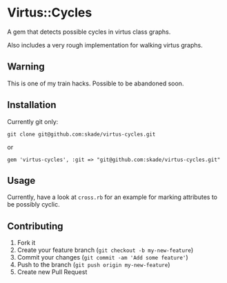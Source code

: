 # Virtus::Cycles

A gem that detects possible cycles in virtus class graphs.

Also includes a very rough implementation for walking virtus graphs.

## Warning

This is one of my train hacks. Possible to be abandoned soon.

## Installation

Currently git only:

```
git clone git@github.com:skade/virtus-cycles.git
```

or

```
gem 'virtus-cycles', :git => "git@github.com:skade/virtus-cycles.git"
```

## Usage

Currently, have a look at `cross.rb` for an example for marking attributes to be possibly cyclic.

## Contributing

1. Fork it
2. Create your feature branch (`git checkout -b my-new-feature`)
3. Commit your changes (`git commit -am 'Add some feature'`)
4. Push to the branch (`git push origin my-new-feature`)
5. Create new Pull Request
